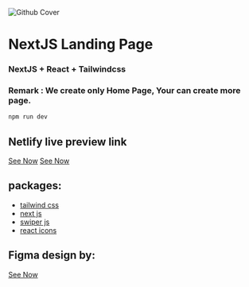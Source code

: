 ![Github Cover](https://github.com/misteradev/nextjs-landingpage002/assets/92903550/4d717080-fe61-429d-8e83-d7a3a5bede2b)

<h1>NextJS Landing Page</h1>

### NextJS + React + Tailwindcss
### Remark : We create only Home Page, Your can create more page.

```bash 
npm run dev
```

## Netlify live preview link
[See Now](https://misteradevlandingpage002.netlify.app/)
<a href="https://misteradevlandingpage002.netlify.app/" target="_blank" rel="noopener noreferrer">See Now</a>

## packages:
+ [tailwind css](https://tailwindcss.com/docs/installation)
+ [next js](https://nextjs.org/docs/)
+ [swiper js](https://swiperjs.com/get-started)
+ [react icons](https://react-icons.github.io/react-icons/)

## Figma design by:
[See Now](https://www.figma.com/community/file/1066032194038144289/Client-First-Template-9---Webflow-Agency)
